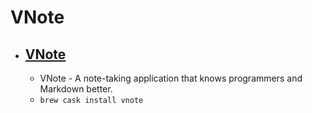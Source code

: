 # VNote
- [VNote](https://tamlok.github.io/vnote/)
  - 
  - VNote - A note-taking application that knows programmers and Markdown better.
  - `brew cask install vnote`
